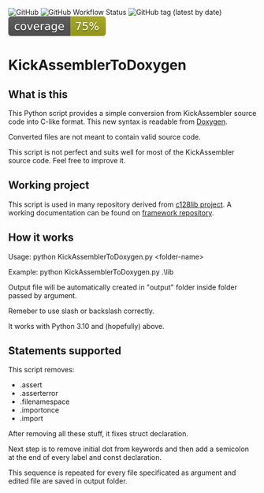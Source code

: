 ![GitHub](https://img.shields.io/github/license/intoinside/KickAssemblerToDoxygen?style=flat) ![GitHub Workflow Status](https://img.shields.io/github/actions/workflow/status/intoinside/KickAssemblerToDoxygen/python-app.yml?style=flat) ![GitHub tag (latest by date)](https://img.shields.io/github/v/tag/intoinside/KickAssemblerToDoxygen?style=flat) ![Coverage](./coverage.svg)

# KickAssemblerToDoxygen

## What is this
This Python script provides a simple conversion from 
KickAssembler source code into C-like format. This new syntax
is readable from [Doxygen](https://www.doxygen.nl/index.html).

Converted files are not meant to contain valid source code.

This script is not perfect and suits well for most of the 
KickAssembler source code. Feel free to improve it.

## Working project

This script is used in many repository derived from
[c128lib project](https://github.com/c128lib/).
A working documentation can be found on
[framework repository](https://c128lib.github.io/framework/).

## How it works

Usage: python KickAssemblerToDoxygen.py &lt;folder-name&gt;

Example: python KickAssemblerToDoxygen.py .\\lib

Output file will be automatically created in "output" folder
inside folder passed by argument.

Remeber to use slash or backslash correctly.

It works with Python 3.10 and (hopefully) above.

## Statements supported

This script removes:
* .assert
* .asserterror
* .filenamespace
* .importonce
* .import

After removing all these stuff, it fixes struct declaration.

Next step is to remove initial dot from keywords and then add a semicolon at the end of every label and const declaration.

This sequence is repeated for every file specificated as argument and edited file are saved in output folder.
